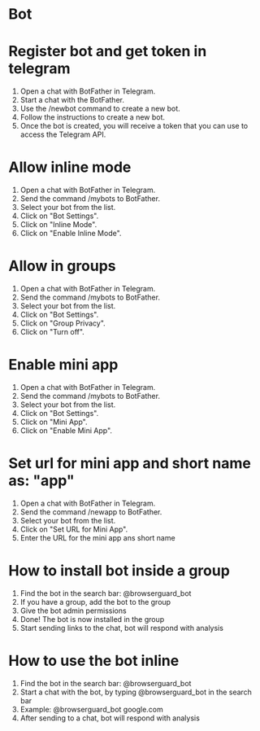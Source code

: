 # Bot

# Register bot and get token in telegram

1. Open a chat with BotFather in Telegram.
2. Start a chat with the BotFather.
3. Use the /newbot command to create a new bot.
4. Follow the instructions to create a new bot.
5. Once the bot is created, you will receive a token that you can use to access the Telegram API.

# Allow inline mode

1. Open a chat with BotFather in Telegram.
2. Send the command /mybots to BotFather.
3. Select your bot from the list.
4. Click on "Bot Settings".
5. Click on "Inline Mode".
6. Click on "Enable Inline Mode".

# Allow in groups

1. Open a chat with BotFather in Telegram.
2. Send the command /mybots to BotFather.
3. Select your bot from the list.
4. Click on "Bot Settings".
5. Click on "Group Privacy".
6. Click on "Turn off".

# Enable mini app

1. Open a chat with BotFather in Telegram.
2. Send the command /mybots to BotFather.
3. Select your bot from the list.
4. Click on "Bot Settings".
5. Click on "Mini App".
6. Click on "Enable Mini App".

# Set url for mini app and short name as: "app"

1. Open a chat with BotFather in Telegram.
2. Send the command /newapp to BotFather.
3. Select your bot from the list.
4. Click on "Set URL for Mini App".
5. Enter the URL for the mini app ans short name

# How to install bot inside a group

1. Find the bot in the search bar: @browserguard_bot
2. If you have a group, add the bot to the group
3. Give the bot admin permissions
4. Done! The bot is now installed in the group
5. Start sending links to the chat, bot will respond with analysis

# How to use the bot inline

1. Find the bot in the search bar: @browserguard_bot
2. Start a chat with the bot, by typing @browserguard_bot in the search bar
3. Example: @browserguard_bot google.com
4. After sending to a chat, bot will respond with analysis
